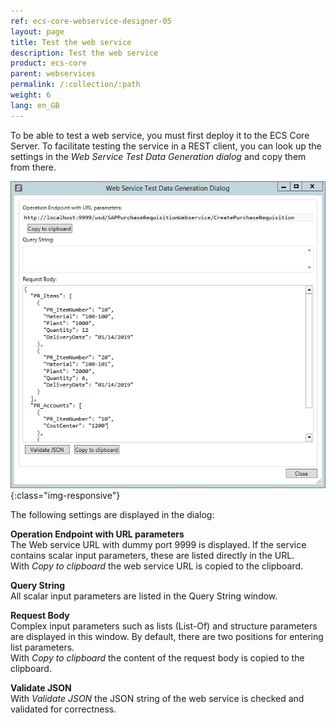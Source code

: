 ```yaml
---
ref: ecs-core-webservice-designer-05
layout: page
title: Test the web service
description: Test the web service
product: ecs-core
parent: webservices
permalink: /:collection/:path
weight: 6
lang: en_GB
---
```


To be able to test a web service, you must first deploy it to the ECS Core Server. 
To facilitate testing the service in a REST client, you can look up the settings in the *Web Service Test Data Generation dialog* and copy them from there. 

![ecscore-webservicetestdialog](/img/content/ecscore-wsd_20.jpg){:class="img-responsive"}

The following settings are displayed in the dialog:

**Operation Endpoint with URL parameters** <br>
The Web service URL with dummy port 9999 is displayed. If the service contains scalar input parameters, these are listed directly in the URL. <br>
With *Copy to clipboard* the web service URL is copied to the clipboard. 

**Query String** <br>
All scalar input parameters are listed in the Query String window. 

**Request Body** <br>
Complex input parameters such as lists (List-Of) and structure parameters are displayed in this window. By default, there are two positions for entering list parameters. <br> 
With *Copy to clipboard* the content of the request body is copied to the clipboard. 

**Validate JSON** <br>
With *Validate JSON* the JSON string of the web service is checked and validated for correctness. 
